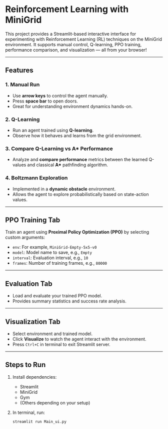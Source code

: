 # Reinforcement Learning with MiniGrid

This project provides a Streamlit-based interactive interface for experimenting with Reinforcement Learning (RL) techniques on the MiniGrid environment. It supports manual control, Q-learning, PPO training, performance comparison, and visualization — all from your browser!

---

## Features

### 1. Manual Run
- Use **arrow keys** to control the agent manually.
- Press **space bar** to open doors.
- Great for understanding environment dynamics hands-on.

### 2. Q-Learning
- Run an agent trained using **Q-learning**.
- Observe how it behaves and learns from the grid environment.

### 3. Compare Q-Learning vs A* Performance
- Analyze and **compare performance** metrics between the learned Q-values and classical **A\*** pathfinding algorithm.

### 4. Boltzmann Exploration
- Implemented in a **dynamic obstacle** environment.
- Allows the agent to explore probabilistically based on state-action values.

---

## PPO Training Tab

Train an agent using **Proximal Policy Optimization (PPO)** by selecting custom arguments:

- `env`: For example, `MiniGrid-Empty-5x5-v0`
- `model`: Model name to save, e.g., `Empty`
- `interval`: Evaluation interval, e.g., `10`
- `frames`: Number of training frames, e.g., `80000`

---

## Evaluation Tab

- Load and evaluate your trained PPO model.
- Provides summary statistics and success rate analysis.

---

## Visualization Tab

- Select environment and trained model.
- Click **Visualize** to watch the agent interact with the environment.
- Press `Ctrl+C` in terminal to exit Streamlit server.

---

## Steps to Run


1. Install dependencies:
   - Streamlit
   - MiniGrid
   - Gym
   - (Others depending on your setup)

2. In terminal, run:
   ```bash
   streamlit run Main_ui.py

